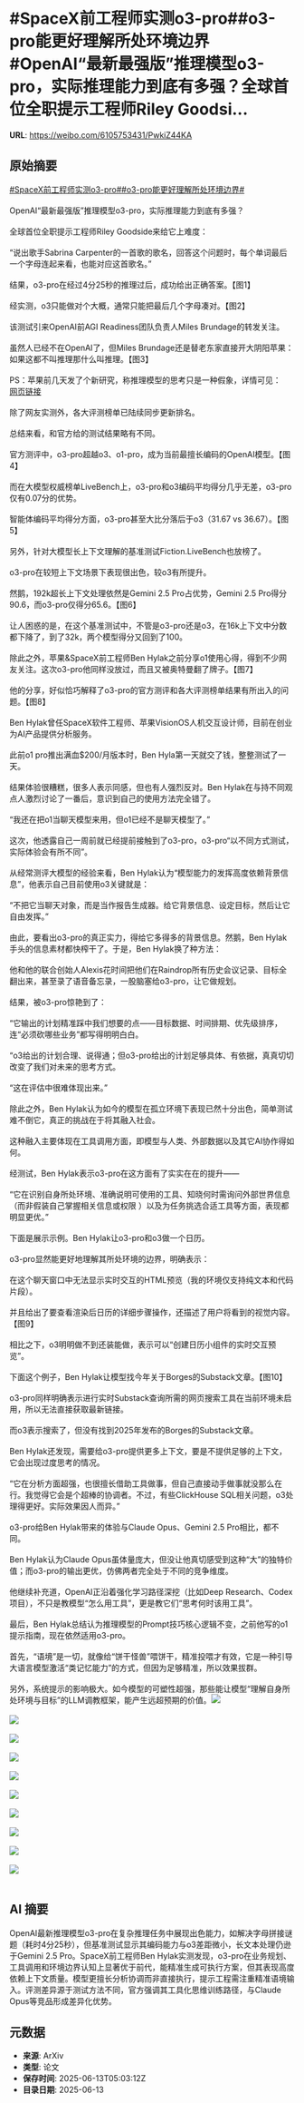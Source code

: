 # #SpaceX前工程师实测o3-pro##o3-pro能更好理解所处环境边界#OpenAI“最新最强版”推理模型o3-pro，实际推理能力到底有多强？全球首位全职提示工程师Riley Goodsi...

**URL**: https://weibo.com/6105753431/PwkiZ44KA

## 原始摘要

<a href="https://m.weibo.cn/search?containerid=231522type%3D1%26t%3D10%26q%3D%23SpaceX%E5%89%8D%E5%B7%A5%E7%A8%8B%E5%B8%88%E5%AE%9E%E6%B5%8Bo3-pro%23&amp;extparam=%23SpaceX%E5%89%8D%E5%B7%A5%E7%A8%8B%E5%B8%88%E5%AE%9E%E6%B5%8Bo3-pro%23" data-hide=""><span class="surl-text">#SpaceX前工程师实测o3-pro#</span></a><a href="https://m.weibo.cn/search?containerid=231522type%3D1%26t%3D10%26q%3D%23o3-pro%E8%83%BD%E6%9B%B4%E5%A5%BD%E7%90%86%E8%A7%A3%E6%89%80%E5%A4%84%E7%8E%AF%E5%A2%83%E8%BE%B9%E7%95%8C%23&amp;extparam=%23o3-pro%E8%83%BD%E6%9B%B4%E5%A5%BD%E7%90%86%E8%A7%A3%E6%89%80%E5%A4%84%E7%8E%AF%E5%A2%83%E8%BE%B9%E7%95%8C%23" data-hide=""><span class="surl-text">#o3-pro能更好理解所处环境边界#</span></a><br><br>OpenAI“最新最强版”推理模型o3-pro，实际推理能力到底有多强？<br><br>全球首位全职提示工程师Riley Goodside来给它上难度：<br><br>“说出歌手Sabrina Carpenter的一首歌的歌名，回答这个问题时，每个单词最后一个字母连起来看，也能对应这首歌名。”<br><br>结果，o3-pro在经过4分25秒的推理过后，成功给出正确答案。【图1】<br><br>经实测，o3只能做对个大概，通常只能把最后几个字母凑对。【图2】<br><br>该测试引来OpenAI前AGI Readiness团队负责人Miles Brundage的转发关注。<br><br>虽然人已经不在OpenAI了，但Miles Brundage还是替老东家直接开大阴阳苹果：如果这都不叫推理那什么叫推理。【图3】<br><br>PS：苹果前几天发了个新研究，称推理模型的思考只是一种假象，详情可见：<a href="https://weibo.com/6105753431/PvAACahAY" data-hide=""><span class="url-icon"><img style="width: 1rem;height: 1rem" src="https://h5.sinaimg.cn/upload/2015/09/25/3/timeline_card_small_web_default.png" referrerpolicy="no-referrer"></span><span class="surl-text">网页链接</span></a><br><br>除了网友实测外，各大评测榜单已陆续同步更新排名。<br><br>总结来看，和官方给的测试结果略有不同。<br><br>官方测评中，o3-pro超越o3、o1-pro，成为当前最擅长编码的OpenAI模型。【图4】<br><br>而在大模型权威榜单LiveBench上，o3-pro和o3编码平均得分几乎无差，o3-pro仅有0.07分的优势。<br><br>智能体编码平均得分方面，o3-pro甚至大比分落后于o3（31.67 vs 36.67）。【图5】<br><br>另外，针对大模型长上下文理解的基准测试Fiction.LiveBench也放榜了。<br><br>o3-pro在较短上下文场景下表现很出色，较o3有所提升。<br><br>然鹅，192k超长上下文处理依然是Gemini 2.5 Pro占优势，Gemini 2.5 Pro得分90.6，而o3-pro仅得分65.6。【图6】<br><br>让人困惑的是，在这个基准测试中，不管是o3-pro还是o3，在16k上下文中分数都下降了，到了32k，两个模型得分又回到了100。<br><br>除此之外，苹果&amp;SpaceX前工程师Ben Hylak之前分享o1使用心得，得到不少网友关注。这次o3-pro他同样没放过，而且又被奥特曼翻了牌子。【图7】<br><br>他的分享，好似恰巧解释了o3-pro的官方测评和各大评测榜单结果有所出入的问题。【图8】<br><br>Ben Hylak曾任SpaceX软件工程师、苹果VisionOS人机交互设计师，目前在创业为AI产品提供分析服务。<br><br>此前o1 pro推出满血$200/月版本时，Ben Hyla第一天就交了钱，整整测试了一天。<br><br>结果体验很糟糕，很多人表示同感，但也有人强烈反对。Ben Hylak在与持不同观点人激烈讨论了一番后，意识到自己的使用方法完全错了。<br><br>“我还在把o1当聊天模型来用，但o1已经不是聊天模型了。”<br><br>这次，他透露自己一周前就已经提前接触到了o3-pro，o3-pro“以不同方式测试，实际体验会有所不同”。<br><br>从经常测评大模型的经验来看，Ben Hylak认为“模型能力的发挥高度依赖背景信息”，他表示自己目前使用o3关键就是：<br><br>“不把它当聊天对象，而是当作报告生成器。给它背景信息、设定目标，然后让它自由发挥。”<br><br>由此，要看出o3-pro的真正实力，得给它多得多的背景信息。然鹅，Ben Hylak手头的信息素材都快榨干了。于是，Ben Hylak换了种方法：<br><br>他和他的联合创始人Alexis花时间把他们在Raindrop所有历史会议记录、目标全翻出来，甚至录了语音备忘录，一股脑塞给o3-pro，让它做规划。<br><br>结果，被o3-pro惊艳到了：<br><br>“它输出的计划精准踩中我们想要的点——目标数据、时间排期、优先级排序，连“必须砍哪些业务”都写得明明白白。<br><br>“o3给出的计划合理、说得通；但o3-pro给出的计划足够具体、有依据，真真切切改变了我们对未来的思考方式。<br><br>“这在评估中很难体现出来。”<br><br>除此之外，Ben Hylak认为如今的模型在孤立环境下表现已然十分出色，简单测试难不倒它，真正的挑战在于将其融入社会。<br><br>这种融入主要体现在工具调用方面，即模型与人类、外部数据以及其它AI协作得如何。<br><br>经测试，Ben Hylak表示o3-pro在这方面有了实实在在的提升——<br><br>“它在识别自身所处环境、准确说明可使用的工具、知晓何时需询问外部世界信息（而非假装自己掌握相关信息或权限 ）以及为任务挑选合适工具等方面，表现都明显更优。”<br><br>下面是展示示例。Ben Hylak让o3-pro和o3做一个日历。<br><br>o3-pro显然能更好地理解其所处环境的边界，明确表示：<br><br>在这个聊天窗口中无法显示实时交互的HTML预览（我的环境仅支持纯文本和代码片段）。<br><br>并且给出了要查看渲染后日历的详细步骤操作，还描述了用户将看到的视觉内容。【图9】<br><br>相比之下，o3明明做不到还装能做，表示可以“创建日历小组件的实时交互预览”。<br><br>下面这个例子，Ben Hylak让模型找今年关于Borges的Substack文章。【图10】<br><br>o3-pro同样明确表示进行实时Substack查询所需的网页搜索工具在当前环境未启用，所以无法直接获取最新链接。<br><br>而o3表示搜索了，但没有找到2025年发布的Borges的Substack文章。<br><br>Ben Hylak还发现，需要给o3-pro提供更多上下文，要是不提供足够的上下文，它会出现过度思考的情况。<br><br>“它在分析方面超强，也很擅长借助工具做事，但自己直接动手做事就没那么在行。我觉得它会是个超棒的协调者。不过，有些ClickHouse SQL相关问题，o3处理得更好。实际效果因人而异。”<br><br>o3-pro给Ben Hylak带来的体验与Claude Opus、Gemini 2.5 Pro相比，都不同。<br><br>Ben Hylak认为Claude Opus虽体量庞大，但没让他真切感受到这种“大”的独特价值；而o3-pro的输出更优，仿佛两者完全处于不同的竞争维度。<br><br>他继续补充道，OpenAI正沿着强化学习路径深挖（比如Deep Research、Codex项目），不只是教模型“怎么用工具”，更是教它们“思考何时该用工具”。<br><br>最后，Ben Hylak总结认为推理模型的Prompt技巧核心逻辑不变，之前他写的o1提示指南，现在依然适用o3-pro。<br><br>首先，“语境”是一切，就像给“饼干怪兽”喂饼干，精准投喂才有效，它是一种引导大语言模型激活“类记忆能力”的方式，但因为足够精准，所以效果拔群。<br><br>另外，系统提示的影响极大。如今模型的可塑性超强，那些能让模型“理解自身所处环境与目标”的LLM调教框架，能产生远超预期的价值。<img style="" src="https://tvax3.sinaimg.cn/large/006Fd7o3gy1i2dkjzq0ebj30ok0vc7bb.jpg" referrerpolicy="no-referrer"><br><br><img style="" src="https://tvax2.sinaimg.cn/large/006Fd7o3gy1i2dkk1hor9j30oi07mtba.jpg" referrerpolicy="no-referrer"><br><br><img style="" src="https://tvax3.sinaimg.cn/large/006Fd7o3gy1i2dkk3djwdj30oi04sdh2.jpg" referrerpolicy="no-referrer"><br><br><img style="" src="https://tvax4.sinaimg.cn/large/006Fd7o3gy1i2dkk597mmj30zk0k047y.jpg" referrerpolicy="no-referrer"><br><br><img style="" src="https://tvax3.sinaimg.cn/large/006Fd7o3gy1i2dkk7pan8j30zk0lpwp5.jpg" referrerpolicy="no-referrer"><br><br><img style="" src="https://tvax3.sinaimg.cn/large/006Fd7o3gy1i2dkkq0ogjj30zk0saaoz.jpg" referrerpolicy="no-referrer"><br><br><img style="" src="https://tvax2.sinaimg.cn/large/006Fd7o3gy1i2dkkdo0q0j30oe0fidjh.jpg" referrerpolicy="no-referrer"><br><br><img style="" src="https://tvax2.sinaimg.cn/large/006Fd7o3gy1i2dkkf9twzj30sy0owq8d.jpg" referrerpolicy="no-referrer"><br><br><img style="" src="https://tvax1.sinaimg.cn/large/006Fd7o3gy1i2dkkhh4qyj30zk0kyn7k.jpg" referrerpolicy="no-referrer"><br><br><img style="" src="https://tvax4.sinaimg.cn/large/006Fd7o3gy1i2dkkjhed6j30zk0sx14u.jpg" referrerpolicy="no-referrer"><br><br>

## AI 摘要

OpenAI最新推理模型o3-pro在复杂推理任务中展现出色能力，如解决字母拼接谜题（耗时4分25秒），但基准测试显示其编码能力与o3差距微小，长文本处理仍逊于Gemini 2.5 Pro。SpaceX前工程师Ben Hylak实测发现，o3-pro在业务规划、工具调用和环境边界认知上显著优于前代，能精准生成可执行方案，但其表现高度依赖上下文质量。模型更擅长分析协调而非直接执行，提示工程需注重精准语境输入。评测差异源于测试方法不同，官方强调其工具化思维训练路径，与Claude Opus等竞品形成差异化优势。

## 元数据

- **来源**: ArXiv
- **类型**: 论文
- **保存时间**: 2025-06-13T05:03:12Z
- **目录日期**: 2025-06-13
